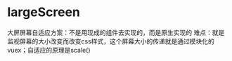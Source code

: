 # largeScreen
大屏屏幕自适应方案：不是用现成的组件去实现的，而是原生实现的
难点：就是监视屏幕的大小改变而改变css样式，这个屏幕大小的传递就是通过模块化的vuex；自适应的原理是scale()
